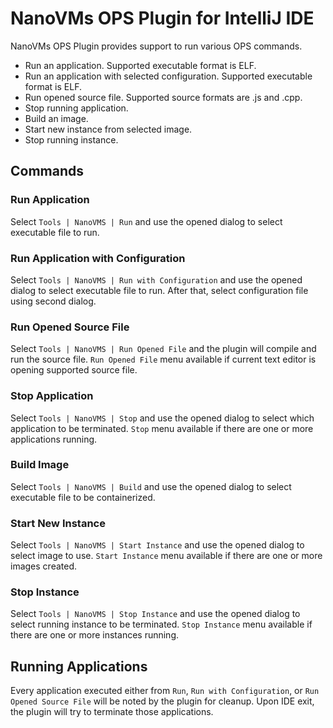 # NanoVMs OPS Plugin for IntelliJ IDE

NanoVMs OPS Plugin provides support to run various OPS commands.
* Run an application. Supported executable format is ELF.
* Run an application with selected configuration. Supported executable format is ELF.
* Run opened source file. Supported source formats are .js and .cpp.
* Stop running application.
* Build an image.
* Start new instance from selected image.
* Stop running instance.

## Commands
### Run Application
Select `Tools | NanoVMS | Run` and use the opened dialog to select executable file to run.

### Run Application with Configuration
Select `Tools | NanoVMS | Run with Configuration` and use the opened dialog to select executable file to run. 
After that, select configuration file using second dialog.

### Run Opened Source File
Select `Tools | NanoVMS | Run Opened File` and the plugin will compile and run the source file. 
`Run Opened File` menu available if current text editor is opening supported source file.

### Stop Application
Select `Tools | NanoVMS | Stop` and use the opened dialog to select which application to be terminated. 
`Stop` menu available if there are one or more applications running.

### Build Image
Select `Tools | NanoVMS | Build` and use the opened dialog to select executable file to be containerized.

### Start New Instance
Select `Tools | NanoVMS | Start Instance` and use the opened dialog to select image to use.
`Start Instance` menu available if there are one or more images created.

### Stop Instance
Select `Tools | NanoVMS | Stop Instance` and use the opened dialog to select running instance to be terminated.
`Stop Instance` menu available if there are one or more instances running.

## Running Applications
Every application executed either from `Run`, `Run with Configuration`, or `Run Opened Source File` will be
noted by the plugin for cleanup. Upon IDE exit, the plugin will try to terminate those applications.